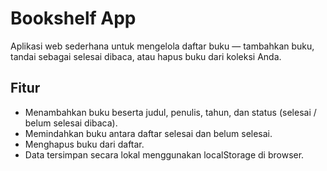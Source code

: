 # Bookshelf App
Aplikasi web sederhana untuk mengelola daftar buku — tambahkan buku, tandai sebagai selesai dibaca, atau hapus buku dari koleksi Anda.

## Fitur
- Menambahkan buku beserta judul, penulis, tahun, dan status (selesai / belum selesai dibaca).
- Memindahkan buku antara daftar selesai dan belum selesai.
- Menghapus buku dari daftar.
- Data tersimpan secara lokal menggunakan localStorage di browser.
